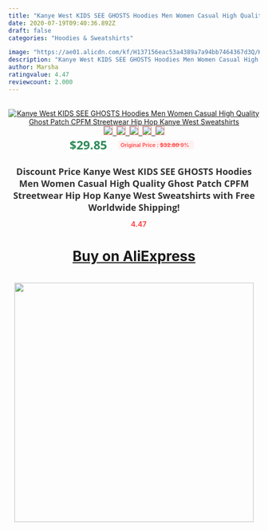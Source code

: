 ```yaml
---
title: "Kanye West KIDS SEE GHOSTS Hoodies Men Women Casual High Quality Ghost Patch CPFM Streetwear Hip Hop Kanye West Sweatshirts"
date: 2020-07-19T09:40:36.892Z
draft: false
categories: "Hoodies & Sweatshirts"

image: "https://ae01.alicdn.com/kf/H137156eac53a4389a7a94bb7464367d3Q/Kanye-West-KIDS-SEE-GHOSTS-Hoodies-Men-Women-Casual-High-Quality-Ghost-Patch-CPFM-Streetwear-Hip.jpg"
description: "Kanye West KIDS SEE GHOSTS Hoodies Men Women Casual High Quality Ghost Patch CPFM Streetwear Hip Hop Kanye West Sweatshirts"
author: Marsha
ratingvalue: 4.47
reviewcount: 2.000
---
```

<br>
<div style="text-align: center;">
<a href="https://s.click.aliexpress.com/e/_AXNs4d" target="_blank" rel="nofollow noopener noreferrer"><img alt="Kanye West KIDS SEE GHOSTS Hoodies Men Women Casual High Quality Ghost Patch CPFM Streetwear Hip Hop Kanye West Sweatshirts" class="magnifier-image" src="https://ae01.alicdn.com/kf/H137156eac53a4389a7a94bb7464367d3Q/Kanye-West-KIDS-SEE-GHOSTS-Hoodies-Men-Women-Casual-High-Quality-Ghost-Patch-CPFM-Streetwear-Hip.jpg_640x640.jpg">
<br>
<img style="border:1px solid salmon" src="https://ae01.alicdn.com/kf/H137156eac53a4389a7a94bb7464367d3Q/Kanye-West-KIDS-SEE-GHOSTS-Hoodies-Men-Women-Casual-High-Quality-Ghost-Patch-CPFM-Streetwear-Hip.jpg_120x120.jpg">&nbsp;&nbsp;<img style="border:1px solid salmon" src="https://ae01.alicdn.com/kf/Hfeb85506bbc24a479c38a731894cff538/Kanye-West-KIDS-SEE-GHOSTS-Hoodies-Men-Women-Casual-High-Quality-Ghost-Patch-CPFM-Streetwear-Hip.jpg_120x120.jpg">&nbsp;&nbsp;<img style="border:1px solid salmon" src="https://ae01.alicdn.com/kf/H08deed7ac1424d03a08933b8ff434326b/Kanye-West-KIDS-SEE-GHOSTS-Hoodies-Men-Women-Casual-High-Quality-Ghost-Patch-CPFM-Streetwear-Hip.jpg_120x120.jpg">&nbsp;&nbsp;<img style="border:1px solid salmon" src="_120x120.jpg">&nbsp;&nbsp;<img style="border:1px solid salmon" src="https://ae01.alicdn.com/kf/H67124fa9bcc04cea974439586940cf23N/Kanye-West-KIDS-SEE-GHOSTS-Hoodies-Men-Women-Casual-High-Quality-Ghost-Patch-CPFM-Streetwear-Hip.jpg_120x120.jpg"></a></div><br0>
<div style="text-align: center;"><span style="background-color: white; border: 0px; box-sizing: border-box; color: seagreen; display: inline-block; font-family: &quot;open sans&quot; , &quot;arial&quot; , &quot;helvetica&quot; , sans-serif , &quot;heiti&quot;; font-size: 24px; font-stretch: inherit; font-weight: 700; line-height: inherit; margin: 0px 10px 0px 0px; padding: 0px; vertical-align: middle;">$29.85 </span>
<span style="background: rgb(255 , 241 , 241); border-radius: 3px; border: 0px; box-sizing: border-box; color: #ff4747; display: inline-block; font-family: inherit; font-size: 12px; font-stretch: inherit; font-style: inherit; font-variant: inherit; font-weight: 600; line-height: inherit; margin: 0px; padding: 2px 5px; transform: scale(0.9); vertical-align: middle;">Original Price : <b style="text-decoration: line-through;">$32.80 </b> 9%&nbsp;&nbsp;</span></div>
<h1 style="color: #333333; display: inline-block; font-family: &quot;open sans&quot; , &quot;arial&quot; , &quot;helvetica&quot; , sans-serif , &quot;heiti&quot;; font-size: 18px; font-stretch: inherit; font-weight: 700; text-align: center;">Discount Price Kanye West KIDS SEE GHOSTS Hoodies Men Women Casual High Quality Ghost Patch CPFM Streetwear Hip Hop Kanye West Sweatshirts with Free Worldwide Shipping!</h1>
<div style="color: #ff4747; text-align: center;">
<img src="https://4.bp.blogspot.com/-M0ZcTcb-5uY/XleCXlxnR4I/AAAAAAAAAEc/OrjgMkXV1oMQFaCRZj5HQwOCBcu3w1FegCPcBGAYYCw/s1600/star.png" style="height: 15px;">&nbsp;<b>4.47</b></div>
<div class="button_cont" align="center"><a class="buynow_a" href="https://s.click.aliexpress.com/e/_AXNs4d" target="_blank" rel="nofollow noopener noreferrer"><H1>Buy on AliExpress</H1></a></div><br>
<div class="separator" style="clear: both; text-align: center;">
<img src="https://lh3.googleusercontent.com/-pTy5HemUv9M/XlePHvY0dAI/AAAAAAAAAE4/0nX5iRUoIWY8eMW9Dpxeirr157OZliDIgCLcBGAsYHQ/s1600/badge.gif" width="480">
</div>
